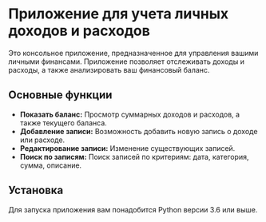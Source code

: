 # Приложение для учета личных доходов и расходов

Это консольное приложение, предназначенное для управления вашими личными финансами. Приложение позволяет отслеживать доходы и расходы, а также анализировать ваш финансовый баланс.

## Основные функции

- **Показать баланс:** Просмотр суммарных доходов и расходов, а также текущего баланса.
- **Добавление записи:** Возможность добавить новую запись о доходе или расходе.
- **Редактирование записи:** Изменение существующих записей.
- **Поиск по записям:** Поиск записей по критериям: дата, категория, сумма, описание.

## Установка

Для запуска приложения вам понадобится Python версии 3.6 или выше.